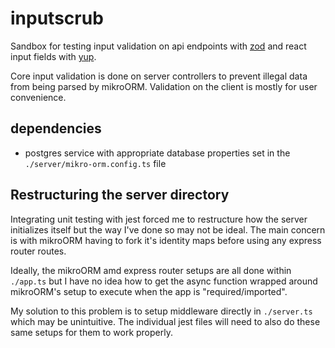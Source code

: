 # inputscrub
Sandbox for testing input validation on api endpoints with [zod](https://github.com/colinhacks/zod) and react input fields with [yup](https://github.com/jquense/yup).

Core input validation is done on server controllers to prevent illegal data from being parsed by mikroORM. Validation on the client is mostly for user convenience.

dependencies
---
- postgres service with appropriate database properties set in the `./server/mikro-orm.config.ts` file

Restructuring the server directory
---
Integrating unit testing with jest forced me to restructure how the server initializes itself but the way I've done so may not be ideal.
The main concern is with mikroORM having to fork it's identity maps before using any express router routes.

Ideally, the mikroORM amd express router setups are all done within `./app.ts` but I have no idea how to get the async function wrapped around mikroORM's setup to execute when the app is "required/imported".

My solution to this problem is to setup middleware directly in `./server.ts` which may be unintuitive.
The individual jest files will need to also do these same setups for them to work properly. 
